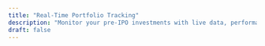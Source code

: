 ```yaml
---
title: "Real-Time Portfolio Tracking"
description: "Monitor your pre-IPO investments with live data, performance insights, and growth projections."
draft: false
---
```


